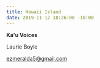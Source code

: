 ```yaml
---
title: Hawaii Island
date: 2019-11-12 18:26:00 -10:00
---
```


**Ka'u Voices**

Laurie Boyle

ezmeralda5@gmail.com